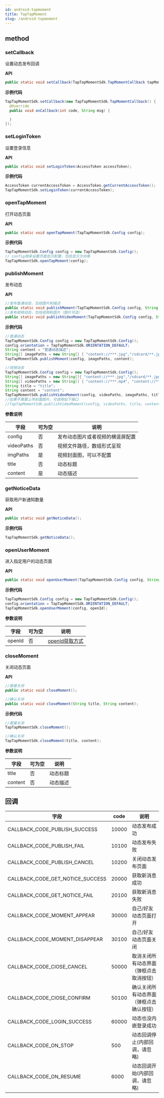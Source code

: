 ```yaml
---
id: android-tapmoment
title: TapTapMoment
slug: /android-tapmoment
---
```

## method

### setCallback

设置动态发布回调  

**API**  

```java
public static void setCallback(TapTapMomentSdk.TapMomentCallback tapMomentCallback);
```

**示例代码**

```java
TapTapMomentSdk.setCallback(new TapTapMomentSdk.TapMomentCallback() {
  @Override
  public void onCallback(int code, String msg) {

  }
});
```

### setLoginToken

设置登录信息

**API**  

```java
public static void setLoginToken(AccessToken accessToken);
```

**示例代码**

```java
AccessToken currentAccessToken = AccessToken.getCurrentAccessToken();
TapTapMomentSdk.setLoginToken(currentAccessToken);
```

### openTapMoment

打开动态页面

**API**  

```java
public static void openTapMoment(TapTapMomentSdk.Config config);
```

**示例代码**

```java
TapTapMomentSdk.Config config = new TapTapMomentSdk.Config();
// config用来设置页面显示配置，包括显示方向等
TapTapMomentSdk.openTapMoment(config);
```

### publishMoment

发布动态

**API**  

```java
//发布普通动态，包括图片和描述
public static void publishMoment(TapTapMomentSdk.Config config, String imgPaths, String content);
//发布视频动态，包括视频和图片（图片可选）
public static void publishVideoMoment(TapTapMomentSdk.Config config, String[] videoPaths,String[] imgPaths, String title, String content);
```

**示例代码**

```java
//普通动态
TapTapMomentSdk.Config config = new TapTapMomentSdk.Config();
config.orientation = TapTapMomentSdk.ORIENTATION_DEFAULT;  
String content = "普通动态描述";
String[] imagePaths = new String[] { "content://***.jpg","/sdcard/**.jpg" };
TapTapMomentSdk.publishMoment(config, imagePaths, content);

//视频动态
TapTapMomentSdk.Config config = new TapTapMomentSdk.Config();
String[] imagePaths = new String[]{ "content://***.jpg","/sdcard/**.jpg" };
String[] videoPaths = new String[] { "content://***.mp4", "content://***.mp4" };
String title = "title";
String content = "content";
TapTapMomentSdk.publishVideoMoment(config, videoPaths, imagePaths, title, content);
//如果不需要上传封面图片，可调用如下接口
//TapTapMomentSdk.publishVideoMoment(config, videoPaths, title, content);
```

**参数说明**

| 字段         | 可为空 | 说明               |
| ---------- | --- | ---------------- |
| config     | 否   | 发布动态图片或者视频的横竖屏配置 |
| videoPaths | 否   | 视频文件路径，数组形式呈现    |
| imgPaths   | 是   | 视频封面图，可以不配置      |
| title      | 否   | 动态标题             |
| content    | 是   | 动态描述             |

### getNoticeData

获取用户新通知数量   

**API**  

```java
public static void getNoticeData();
```

**示例代码**

```java
TapTapMomentSdk.getNoticeData();
```

### openUserMoment

进入指定用户的动态页面

**API**  

```java
public static void openUserMoment(TapTapMomentSdk.Config config, String openId)
```

**示例代码**

```java
TapTapMomentSdk.Config config = new TapTapMomentSdk.Config();
config.orientation = TapTapMomentSdk.ORIENTATION_DEFAULT;  
TapTapMomentSdk.openUserMoment(config, openId);
```

**参数说明**

| 字段     | 可为空 | 说明                                                   |
| ------ | --- | ---------------------------------------------------- |
| openId | 否   | [openId获取方式](./api/android-tapdb.md/#tap登录后openid获取方式) |

### closeMoment

关闭动态页面

**API**  

```java
//直接关闭
public static void closeMoment();

//确认关闭
public static void closeMoment(String title, String content);
```

**示例代码**

```java
//直接关闭
TapTapMomentSdk.closeMoment();

//确认关闭
TapTapMomentSdk.closeMoment(title, content);
```

**参数说明**

| 字段      | 可为空 | 说明   |
| ------- | --- | ---- |
| title   | 否   | 动态标题 |
| content | 否   | 动态描述 |

## 回调
| 字段          | code | 说明       |
| ----------- | --- | -------- |
| CALLBACK_CODE_PUBLISH_SUCCESS       | 10000   | 动态发布成功     |
| CALLBACK_CODE_PUBLISH_FAIL     | 10100   | 动态发布失败     |
| CALLBACK_CODE_PUBLISH_CANCEL       | 10200   | 关闭动态发布页面     |
| CALLBACK_CODE_GET_NOTICE_SUCCESS | 20000   | 获取新消息成功 |
| CALLBACK_CODE_GET_NOTICE_FAIL | 20100   | 获取新消息失败 |
| CALLBACK_CODE_MOMENT_APPEAR | 30000   | 自己/好友动态页面打开 |
| CALLBACK_CODE_MOMENT_DISAPPEAR | 30100   | 自己/好友动态页面关闭 |
| CALLBACK_CODE_ClOSE_CANCEL | 50000   | 取消关闭所有动态界面（弹框点击取消按钮） |
| CALLBACK_CODE_ClOSE_CONFIRM | 50100   | 确认关闭所有动态界面（弹框点击确认按钮） |
| CALLBACK_CODE_LOGIN_SUCCESS | 60000   | 动态也没内嵌登录成功 |
| CALLBACK_CODE_ON_STOP | 500   | 动态回调停止(内部回调，请忽略) |
| CALLBACK_CODE_ON_RESUME | 6000   | 动态回调开始(内部回调，请忽略) |
